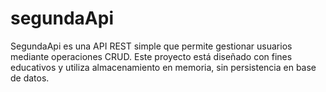 # segundaApi
SegundaApi es una API REST simple que permite gestionar usuarios mediante operaciones CRUD. Este proyecto está diseñado con fines educativos y utiliza almacenamiento en memoria, sin persistencia en base de datos.
